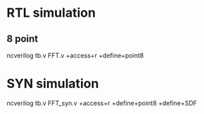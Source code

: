 # RTL simulation
## 8 point
ncverilog tb.v FFT.v +access+r +define+point8

# SYN simulation
ncverilog tb.v FFT_syn.v +access+r +define+point8 +define+SDF